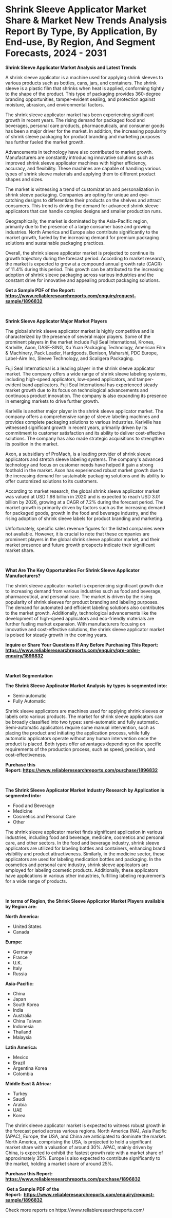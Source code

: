 <p><h1>Shrink Sleeve Applicator Market Share & Market New Trends Analysis Report By Type, By Application, By End-use, By Region, And Segment Forecasts, 2024 - 2031</h1></p><p><strong>Shrink Sleeve Applicator Market Analysis and Latest Trends</strong></p>
<p><p>A shrink sleeve applicator is a machine used for applying shrink sleeves to various products such as bottles, cans, jars, and containers. The shrink sleeve is a plastic film that shrinks when heat is applied, conforming tightly to the shape of the product. This type of packaging provides 360-degree branding opportunities, tamper-evident sealing, and protection against moisture, abrasion, and environmental factors.</p><p>The shrink sleeve applicator market has been experiencing significant growth in recent years. The rising demand for packaged food and beverages, personal care products, pharmaceuticals, and consumer goods has been a major driver for the market. In addition, the increasing popularity of shrink sleeve packaging for product branding and marketing purposes has further fueled the market growth.</p><p>Advancements in technology have also contributed to market growth. Manufacturers are constantly introducing innovative solutions such as improved shrink sleeve applicator machines with higher efficiency, accuracy, and flexibility. These machines are capable of handling various types of shrink sleeve materials and applying them to different product shapes and sizes.</p><p>The market is witnessing a trend of customization and personalization in shrink sleeve packaging. Companies are opting for unique and eye-catching designs to differentiate their products on the shelves and attract consumers. This trend is driving the demand for advanced shrink sleeve applicators that can handle complex designs and smaller production runs.</p><p>Geographically, the market is dominated by the Asia-Pacific region, primarily due to the presence of a large consumer base and growing industries. North America and Europe also contribute significantly to the market growth, fueled by the increasing demand for premium packaging solutions and sustainable packaging practices.</p><p>Overall, the shrink sleeve applicator market is projected to continue its growth trajectory during the forecast period. According to market research, the market is expected to grow at a compound annual growth rate (CAGR) of 11.4% during this period. This growth can be attributed to the increasing adoption of shrink sleeve packaging across various industries and the constant drive for innovative and appealing product packaging solutions.</p></p>
<p><strong>Get a Sample PDF of the Report:&nbsp; <a href="https://www.reliableresearchreports.com/enquiry/request-sample/1896832">https://www.reliableresearchreports.com/enquiry/request-sample/1896832</a></strong></p>
<p>&nbsp;</p>
<p><strong>Shrink Sleeve Applicator Major Market Players</strong></p>
<p><p>The global shrink sleeve applicator market is highly competitive and is characterized by the presence of several major players. Some of the prominent players in the market include Fuji Seal International, Krones, Karlville, Axon, DASE-SING, Xu Yuan Packaging Technology, American Film & Machinery, Pack Leader, Hardgoods, Benison, Maharshi, PDC Europe, Label-Aire Inc, Sleeve Technology, and Scaligera Packaging.</p><p>Fuji Seal International is a leading player in the shrink sleeve applicator market. The company offers a wide range of shrink sleeve labeling systems, including high-speed applicators, low-speed applicators, and tamper-evident band applicators. Fuji Seal International has experienced steady market growth due to its focus on technological advancements and continuous product innovation. The company is also expanding its presence in emerging markets to drive further growth.</p><p>Karlville is another major player in the shrink sleeve applicator market. The company offers a comprehensive range of sleeve labeling machines and provides complete packaging solutions to various industries. Karlville has witnessed significant growth in recent years, primarily driven by its commitment to customer satisfaction and its ability to deliver cost-effective solutions. The company has also made strategic acquisitions to strengthen its position in the market.</p><p>Axon, a subsidiary of ProMach, is a leading provider of shrink sleeve applicators and stretch sleeve labeling systems. The company's advanced technology and focus on customer needs have helped it gain a strong foothold in the market. Axon has experienced robust market growth due to the increasing demand for sustainable packaging solutions and its ability to offer customized solutions to its customers.</p><p>According to market research, the global shrink sleeve applicator market was valued at USD 1.98 billion in 2020 and is expected to reach USD 3.01 billion by 2026, growing at a CAGR of 7.2% during the forecast period. The market growth is primarily driven by factors such as the increasing demand for packaged goods, growth in the food and beverage industry, and the rising adoption of shrink sleeve labels for product branding and marketing.</p><p>Unfortunately, specific sales revenue figures for the listed companies were not available. However, it is crucial to note that these companies are prominent players in the global shrink sleeve applicator market, and their market presence and future growth prospects indicate their significant market share.</p></p>
<p>&nbsp;</p>
<p><strong>What Are The Key Opportunities For Shrink Sleeve Applicator Manufacturers?</strong></p>
<p><p>The shrink sleeve applicator market is experiencing significant growth due to increasing demand from various industries such as food and beverage, pharmaceutical, and personal care. The market is driven by the rising popularity of shrink sleeves for product branding and labeling purposes. The demand for automated and efficient labeling solutions also contributes to the market growth. Additionally, technological advancements like the development of high-speed applicators and eco-friendly materials are further fueling market expansion. With manufacturers focusing on innovative and cost-effective solutions, the shrink sleeve applicator market is poised for steady growth in the coming years.</p></p>
<p><strong>Inquire or Share Your Questions If Any Before Purchasing This Report: <a href="https://www.reliableresearchreports.com/enquiry/pre-order-enquiry/1896832">https://www.reliableresearchreports.com/enquiry/pre-order-enquiry/1896832</a></strong></p>
<p>&nbsp;</p>
<p><strong>Market Segmentation</strong></p>
<p><strong>The Shrink Sleeve Applicator Market Analysis by types is segmented into:</strong></p>
<p><ul><li>Semi-automatic</li><li>Fully Automatic</li></ul></p>
<p><p>Shrink sleeve applicators are machines used for applying shrink sleeves or labels onto various products. The market for shrink sleeve applicators can be broadly classified into two types: semi-automatic and fully automatic. Semi-automatic applicators require some manual intervention, such as placing the product and initiating the application process, while fully automatic applicators operate without any human intervention once the product is placed. Both types offer advantages depending on the specific requirements of the production process, such as speed, precision, and cost-effectiveness.</p></p>
<p><strong>Purchase this Report:&nbsp;<a href="https://www.reliableresearchreports.com/purchase/1896832">https://www.reliableresearchreports.com/purchase/1896832</a></strong></p>
<p>&nbsp;</p>
<p><strong>The Shrink Sleeve Applicator Market Industry Research by Application is segmented into:</strong></p>
<p><ul><li>Food and Beverage</li><li>Medicine</li><li>Cosmetics and Personal Care</li><li>Other</li></ul></p>
<p><p>The shrink sleeve applicator market finds significant application in various industries, including food and beverage, medicine, cosmetics and personal care, and other sectors. In the food and beverage industry, shrink sleeve applicators are utilized for labeling bottles and containers, enhancing brand visibility and product attractiveness. Similarly, in the medicine sector, these applicators are used for labeling medication bottles and packaging. In the cosmetics and personal care industry, shrink sleeve applicators are employed for labeling cosmetic products. Additionally, these applicators have applications in various other industries, fulfilling labeling requirements for a wide range of products.</p></p>
<p>&nbsp;</p>
<p><strong>In terms of Region, the Shrink Sleeve Applicator Market Players available by Region are:</strong></p>
<p>
    <p> <strong> North America: </strong>
        <ul>
            <li>United States</li>
            <li>Canada</li>
        </ul>
        </p> 
    <p> <strong> Europe: </strong>
        <ul>
            <li>Germany</li>
            <li>France</li>
            <li>U.K.</li>
            <li>Italy</li>
            <li>Russia</li>
        </ul>
        </p> 
    <p> <strong> Asia-Pacific: </strong>
        <ul>
            <li>China</li>
            <li>Japan</li>
            <li>South Korea</li>
            <li>India</li>
            <li>Australia</li>
            <li>China Taiwan</li>
            <li>Indonesia</li>
            <li>Thailand</li>
            <li>Malaysia</li>
        </ul>
        </p> 
    <p> <strong> Latin America: </strong>
        <ul>
            <li>Mexico</li>
            <li>Brazil</li>
            <li>Argentina Korea</li>
            <li>Colombia</li>
        </ul>
        </p> 
    <p> <strong> Middle East & Africa: </strong>
        <ul>
            <li>Turkey</li>
            <li>Saudi</li>
            <li>Arabia</li>
            <li>UAE</li>
            <li>Korea</li>
        </ul>
    </p>
    </p>
<p><p>The shrink sleeve applicator market is expected to witness robust growth in the forecast period across various regions. North America (NA), Asia Pacific (APAC), Europe, the USA, and China are anticipated to dominate the market. North America, comprising the USA, is projected to hold a significant market share with a valuation of around 30%. APAC, mainly driven by China, is expected to exhibit the fastest growth rate with a market share of approximately 35%. Europe is also expected to contribute significantly to the market, holding a market share of around 25%.</p></p>
<p><strong>Purchase this Report: <a href="https://www.reliableresearchreports.com/purchase/1896832">https://www.reliableresearchreports.com/purchase/1896832</a></strong></p>
<p>&nbsp;<strong>Get a Sample PDF of the Report:&nbsp;&nbsp;<a href="https://www.reliableresearchreports.com/enquiry/request-sample/1896832">https://www.reliableresearchreports.com/enquiry/request-sample/1896832</a></strong></p>
<p><strong></strong></p>
<p>Check more reports on https://www.reliableresearchreports.com/</p>
